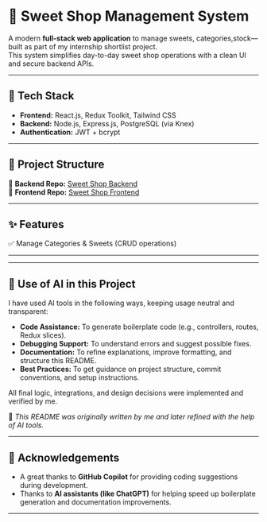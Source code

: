 # 🍬 Sweet Shop Management System

A modern **full-stack web application** to manage sweets, categories,stock— built as part of my internship shortlist project.  
This system simplifies day-to-day sweet shop operations with a clean UI and secure backend APIs.

---

## 🚀 Tech Stack
- **Frontend:** React.js, Redux Toolkit, Tailwind CSS  
- **Backend:** Node.js, Express.js, PostgreSQL (via Knex)  
- **Authentication:** JWT + bcrypt  


---

## 📂 Project Structure
🔗 **Backend Repo:** [Sweet Shop Backend](https://github.com/Rhythmgulati/Sweet_Shop_Backend)  
🔗 **Frontend Repo:** [Sweet Shop Frontend](https://github.com/Rhythmgulati/Sweet_Store_Frontend)  

---

## ✨ Features

✅ Manage Categories & Sweets (CRUD operations)  


---

---

## 🤖 Use of AI in this Project

I have used AI tools in the following ways, keeping usage neutral and transparent:

- **Code Assistance:** To generate boilerplate code (e.g., controllers, routes, Redux slices).  
- **Debugging Support:** To understand errors and suggest possible fixes.  
- **Documentation:** To refine explanations, improve formatting, and structure this README.  
- **Best Practices:** To get guidance on project structure, commit conventions, and setup instructions.  

All final logic, integrations, and design decisions were implemented and verified by me.

📌 *This README was originally written by me and later refined with the help of AI tools.*  

---

## 🙏 Acknowledgements
- A great thanks to **GitHub Copilot** for providing coding suggestions during development.  
- Thanks to **AI assistants (like ChatGPT)** for helping speed up boilerplate generation and documentation improvements.  

---

